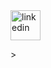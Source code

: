 <div>
  <a href="https://www.linkedin.com/in/mahvariyani/">
    
<img width="48" height="48" src="https://img.icons8.com/color/48/linkedin.png" alt="linkedin"/>
    
  </a>>
</div>
